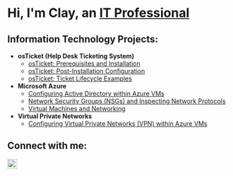 <h1>Hi, I'm Clay, an <a href="https://linkedin.com/in/claywunder">IT Professional</a></h1>

<h2>Information Technology Projects:</h2>

- <b>osTicket (Help Desk Ticketing System)</b>
  - [osTicket: Prerequisites and Installation](https://github.com/ClayWunder/osticket-prereqs)
  - [osTicket: Post-Installation Configuration](https://github.com/ClayWunder/post-install-config)
  - [osTicket: Ticket Lifecycle Examples](https://github.com/ClayWunder/ticket-lifecycle)
- <b>Microsoft Azure</b>
  - [Configuring Active Directory within Azure VMs](https://github.com/ClayWunder/configure-ad)
  - [Network Security Groups (NSGs) and Inspecting Network Protocols](https://github.com/ClayWunder/azure-network-protocols)
  - [Virtual Machines and Networking](https://github.com/ClayWunder/VMs-Networking)
- <b>Virtual Private Networks</b>
  - [Configuring Virtual Private Networks (VPN) within Azure VMs](https://github.com/ClayWunder/VPN) 
    
<h2>Connect with me:</h2>

[<img align="left" alt="claywunder | LinkedIn" width="22px" src="https://cdn.jsdelivr.net/npm/simple-icons@v3/icons/linkedin.svg" />][linkedin]

[linkedin]: https://linkedin.com/in/claywunder
